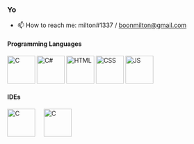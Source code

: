 ### Yo


- 📫 How to reach me: milton#1337 / boonmilton@gmail.com


#### Programming Languages
<img alt="C" width="64" height="64" src="https://i.imgur.com/89dAWQ7.png"/> <img alt="C#" width="64" height="64" src="https://i.imgur.com/RXZW9ZM.png"/> <img alt="HTML" width="64" height="64" src="https://i.imgur.com/eR15UsO.png"/> <img alt="CSS" width="64" height="64" src="https://i.imgur.com/k82Wrkg.png"/> <img alt="JS" width="64" height="64" src="https://i.imgur.com/Zxdgipq.png"/>

#### IDEs
<img alt="C" width="64" height="64" src="https://www.pinclipart.com/picdir/big/527-5277836_microsoft-visual-studio-2017-icon-clipart.png"/> &nbsp;&nbsp;&nbsp; <img alt="C" width="64" height="64" src="https://upload.wikimedia.org/wikipedia/commons/thumb/2/2d/Visual_Studio_Code_1.18_icon.svg/1200px-Visual_Studio_Code_1.18_icon.svg.png"/>

